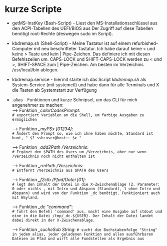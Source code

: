 # kurze Scripte

- getMS-InstKey (Bash-Script) - Liest den MS-Installationsschlüssel aus den ACPI-Tabellen des UEFI/BIOS aus
Der Zugriff auf diese Tabellen benötigt root-Rechte (deswegen sudo im Script).

- kbdremap.sh (Shell-Script) - Meine Tastatur ist auf einem refurbished-Computer mit neu beschrifteter Tastatur. 
Ich habe darauf keine < und keine > Taste und kein | Pipe-Zeichen. Das definiere ich mit diesen Befehlszeilen um. 
CAPS-LOCK und SHIFT-CAPS-LOCK werden zu < und >, SHIFT-SPACE zum | Pipe-Zeichen. 
Am besten im Verzeichnis /usr/local/bin ablegen.

- kbdremap.service - hiermit starte ich das Script _kbdremap.sh_ als System-Service (mit systemctl) und 
habe dann für alle Terminals und X die Tasten ab Systemstart zur Verfügung

- .alias - Funktionen und kurze Schnipsel, um das CLI für mich angenehmer zu machen:  
  --> Funktion *_colorCodesPrompt*:    
    `# exportiert Variablen an die Shell, um farbige Ausgaben zu ermöglichen`  
    
  --> Funktion *_myPSx [01234]*:  
    `# Ändert den Prompt so, wie ich ihne haben möchte, Standard ist bunt, " $? ssh:user@host:~ $> "`  
  
  --> Funktion *_add2Path /Verzeichnis*:  
    `# Ergänzt den $PATH des Users um /Verzeichnis, aber nur wenn /Verzeichnis noch nicht enthalten ist`  
    
  --> Funktion *_rmPath /Verzeichnis*:  
    `# Entfernt /Verzeichnis aus $PATH des Users`  
    
  --> Funktion *_f2clb /Pfad/Datei [01]*:  
    `# legt den Inhalt der Datei in die X-Zwischenablage (2. Parameter: 0 oder nichts , mit Intro und Abspann (Standard), 1 ohne Intro und Abspann) und wird von der Funktion _dc benötigt. Funktioniert auch mit Wayland.`
    
  --> Funktion *_dc "command"*:  
    `# führt den Befehl 'command' aus, macht eine Ausgabe auf stdout und eine in die Datei /tmp/_dc.${USER}. Der Inhalt der Datei landet dabei direkt in der X-Zwischenablage.`  
    
  --> Funktion *_sucheSub String*:
    `# sucht die Buchstabenfolge "String" in jedem alias, jeder geladenen Funktion und allen ausführbaren Dateien im Pfad und wirft alle Fundstellen als Ergebnis aus`  
       
       
